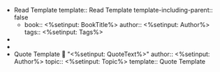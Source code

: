- Read Template
  template:: Read Template
  template-including-parent:: false
	- book:: <%setinput: BookTitle%>
	  author:: <%setinput: Author%>
	  tags:: <%setinput: Tags%>
-
-
- Quote Template
  💬 "<%setinput: QuoteText%>"
  author:: <%setinput: Author%>
  topic:: <%setinput: Topic%>
  template:: Quote Template